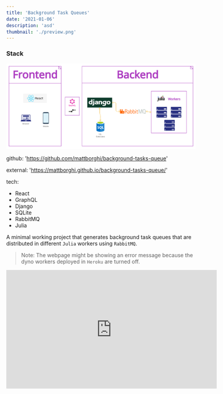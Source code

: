```yaml
---
title: 'Background Task Queues'
date: '2021-01-06'
description: 'asd'
thumbnail: './preview.png'
---
```


### Stack

![stack](https://github.com/mattborghi/background-tasks-queue/raw/main/assets/stack.png)

github: 'https://github.com/mattborghi/background-tasks-queue'

external: 'https://mattborghi.github.io/background-tasks-queue/'

tech:
  - React
  - GraphQL
  - Django
  - SQLite
  - RabbitMQ
  - Julia

A minimal working project that generates background task queues that are distributed in different `Julia` workers using `RabbitMQ`.

> Note: The webpage might be showing an error message because the dyno workers deployed in `Heroku` are turned off.

<iframe width="560" height="315" src="https://www.youtube.com/embed/8aVgLDDIEdg" title="YouTube video player" frameborder="0" allow="accelerometer; autoplay; clipboard-write; encrypted-media; gyroscope; picture-in-picture" allowfullscreen></iframe>